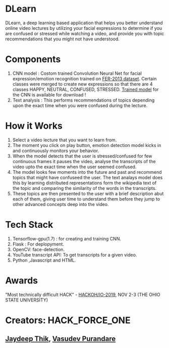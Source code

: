 # DLearn
DLearn, a deep learning based application that helps you better understand online video lectures by utilizing your facial expressions to determine if you are confused or stressed while watching a video, and provide you with topic recommendations that you might not have understood.

# Components
1. CNN model : Costom trained Convolution Neural Net for facial expression/emotion recognition trained on [FER-2013 dataset](https://www.kaggle.com/c/challenges-in-representation-learning-facial-expression-recognition-challenge/data). Certain classes were merged to create new expressions so that there are 4 classes HAPPY, NEUTRAL, CONFUSED, STRESSED.
[Trained model](https://drive.google.com/open?id=1MNhezLab0lH2n4GLV4wb8icycJKZpggR) for the CNN is available for download !
2. Text analysis : This performs recommendations of topics depending upon the exact time when you were confused during the lecture.

# How it Works
1. Select a video lecture that you want to learn from.
2. The moment you click on play button, emotion detection model kicks in and continuously monitors your behavior.
3. When the model detects that the user is stressed/confused for few continuous frames it pauses the video, analyse the transcripts of the video upto the exact time when the user seemed confused.
4. The model looks few moments into the future and past and recommend topics that might have confuseed the user. The text analays model does this by learning distributed representations form the wikipedia text of the topic and comparing the similarity of the words in the transcripts.
5. These topics are then presented to the user with a brief description abut each of them, giving user time to understand them before they jump to other advanced concepts deep into the video.

# Tech Stack
1. Tensorflow-gpu(1.7) : for creating and training CNN.
2. Flask : For deplopyment.
3. OpenCV: face-detection.
4. YouTube transcript API: To get transcripts for a given video.
5. Python ,Javascript and HTML.

# Awards
"Most technically difficult HACK" - [HACKOH/IO-2019](https://hack.osu.edu/2019/#about), NOV 2-3 (THE OHIO STATE UNIVERSITY)

# Creators: HACK_FORCE_ONE
## [Jaydeep Thik](https://www.linkedin.com/in/jaydeep-thik-7a524b12a/ "Jaydeep's LinkedIn"), [Vasudev Purandare](https://www.linkedin.com/in/vasudev-purandare/ "Vasudev's LinkedIn")
